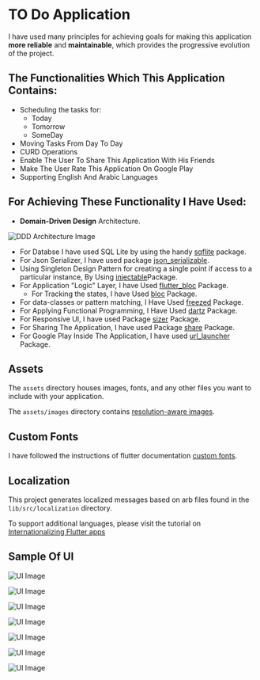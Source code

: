 # TO Do Application

I have used many principles for achieving goals for making this application **more reliable** and **maintainable**,
which provides the progressive evolution of the project.

## The Functionalities Which This Application Contains:

- Scheduling the tasks for:
  - Today
  - Tomorrow
  - SomeDay
- Moving Tasks From Day To Day 
- CURD Operations
- Enable The User To Share This Application With His Friends
- Make The User Rate This Application On Google Play
- Supporting English And Arabic Languages

## For Achieving  These Functionality I Have Used:

- **Domain-Driven Design** Architecture. 


![DDD Architecture Image](https://firebasestorage.googleapis.com/v0/b/fluttertrail.appspot.com/o/githup_documentation%2FDDD-Flutter-Diagram-v3.svg?alt=media&token=8666be3c-21e2-428f-8cb5-00b13b910047)

- For Databse I have used SQL Lite by using the handy [sqflite](https://pub.dev/packages/sqflite) package.
-  For Json Serializer, I have used package [json_serializable](https://pub.dev/packages/json_serializable).
- Using Singleton Design Pattern for creating a single point if access to a particular instance, By Using [injectable](https://pub.dev/packages/injectable)Package.
- For Application "Logic" Layer, I have Used [flutter_bloc](https://pub.dev/packages/flutter_bloc) Package.
  - For Tracking the states, I have Used [bloc](https://pub.dev/packages/bloc) Package.
-  For data-classes or pattern matching, I Have Used [freezed](https://pub.dev/packages/freezed) Package.
-  For Applying Functional Programming, I Have Used [dartz](https://pub.dev/packages/dartz) Package.
- For Responsive UI, I have used Package [sizer](https://pub.dev/packages/sizer) Package.
- For Sharing The Application, I have used Package [share](https://pub.dev/packages/share) Package.
- For Google Play Inside The Application, I have used [url_launcher](https://pub.dev/packages/url_launcher) Package.

## Assets

The `assets` directory houses images, fonts, and any other files you want to
include with your application.

The `assets/images` directory contains [resolution-aware
images](https://flutter.dev/docs/development/ui/assets-and-images#resolution-aware).

## Custom Fonts
I have followed the instructions of flutter documentation [custom fonts](https://docs.flutter.dev/cookbook/design/fonts).

## Localization

This project generates localized messages based on arb files found in
the `lib/src/localization` directory.

To support additional languages, please visit the tutorial on
[Internationalizing Flutter
apps](https://flutter.dev/docs/development/accessibility-and-localization/internationalization)

## Sample Of UI
![UI Image](https://firebasestorage.googleapis.com/v0/b/fluttertrail.appspot.com/o/githup_documentation%2FScreenshot_2022-03-01-11-40-54.png?alt=media&token=23d0764e-cfdf-4808-aba5-ed7b2681ef9d)

![UI Image](https://firebasestorage.googleapis.com/v0/b/fluttertrail.appspot.com/o/githup_documentation%2FScreenshot_2022-03-01-11-42-21.png?alt=media&token=dca2d3b1-36a0-45f8-880e-86f3894e2819)

![UI Image](https://firebasestorage.googleapis.com/v0/b/fluttertrail.appspot.com/o/githup_documentation%2FScreenshot_2022-03-01-11-42-27.png?alt=media&token=ac6a1dcc-9fa1-4e71-84f0-e8cb7d16bab9)

![UI Image](https://firebasestorage.googleapis.com/v0/b/fluttertrail.appspot.com/o/githup_documentation%2FScreenshot_%D9%A2%D9%A0%D9%A2%D9%A2-%D9%A0%D9%A3-%D9%A0%D9%A1-%D9%A1%D9%A1-%D9%A4%D9%A5-%D9%A3%D9%A0.png?alt=media&token=e7962e78-2b46-4b56-8e0c-55063a293e47)

![UI Image](https://firebasestorage.googleapis.com/v0/b/fluttertrail.appspot.com/o/githup_documentation%2FScreenshot_%D9%A2%D9%A0%D9%A2%D9%A2-%D9%A0%D9%A3-%D9%A0%D9%A1-%D9%A1%D9%A1-%D9%A4%D9%A6-%D9%A5%D9%A4.png?alt=media&token=8de294b8-98ca-4e79-90e5-26726c155828)

![UI Image](https://firebasestorage.googleapis.com/v0/b/fluttertrail.appspot.com/o/githup_documentation%2FScreenshot_%D9%A2%D9%A0%D9%A2%D9%A2-%D9%A0%D9%A3-%D9%A0%D9%A1-%D9%A1%D9%A1-%D9%A4%D9%A7-%D9%A0%D9%A0.png?alt=media&token=3543d41b-cbf8-4a72-b588-1a002c2845ae)

![UI Image](https://firebasestorage.googleapis.com/v0/b/fluttertrail.appspot.com/o/githup_documentation%2Frate.png?alt=media&token=dbfe8b63-0f07-4490-a643-cb27fbf66128)
